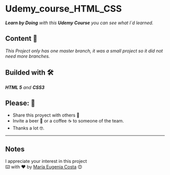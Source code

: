 # Udemy_course_HTML_CSS
_**Learn by Doing** with this **Udemy Course** you can see what I`d learned._

## Content 🚀
_This Project only has one master branch, it was a small project so it did not need more branches._


## Builded with 🛠️
_**HTML 5** and **CSS3**_

## Please: 🎁
* Share this proyect with others 📢
* Invite a beer 🍺 or a coffee ☕  to someone of the team. 
* Thanks a lot 🤓.

---
## Notes
I appreciate your interest in this project <br/>
⌨️ with ❤️ by [María Eugenia Costa](https://github.com/eugenia1984) 😊

